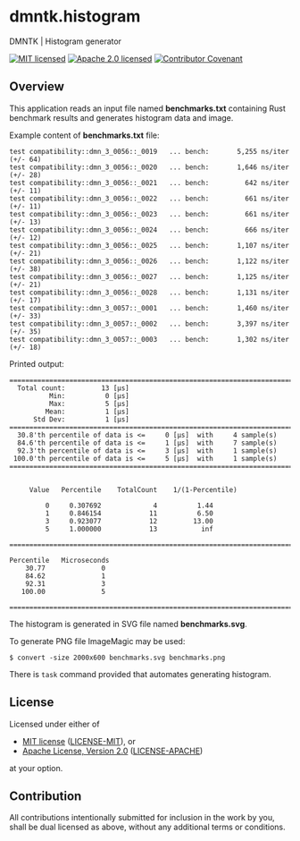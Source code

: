 # dmntk.histogram
DMNTK | Histogram generator

[![MIT licensed][mit-badge]][mit-url]
[![Apache 2.0 licensed][apache-badge]][apache-url]
[![Contributor Covenant][coc-badge]](https://github.com/dmntk/dmntk.rs/blob/main/CODE_OF_CONDUCT.md)

[mit-badge]: https://img.shields.io/badge/License-MIT-blue.svg
[mit-url]: https://github.com/dmntk/dmntk.rs/blob/main/LICENSE-MIT
[apache-badge]: https://img.shields.io/badge/License-Apache%202.0-blue.svg
[apache-url]: https://github.com/dmntk/dmntk.rs/blob/main/LICENSE-APACHE
[coc-badge]: https://img.shields.io/badge/Contributor%20Covenant-2.1-4baaaa.svg

## Overview

This application reads an input file named **benchmarks.txt** containing Rust 
benchmark results and generates histogram data and image.

Example content of **benchmarks.txt** file:

```
test compatibility::dmn_3_0056::_0019   ... bench:       5,255 ns/iter (+/- 64)
test compatibility::dmn_3_0056::_0020   ... bench:       1,646 ns/iter (+/- 28)
test compatibility::dmn_3_0056::_0021   ... bench:         642 ns/iter (+/- 11)
test compatibility::dmn_3_0056::_0022   ... bench:         661 ns/iter (+/- 11)
test compatibility::dmn_3_0056::_0023   ... bench:         661 ns/iter (+/- 13)
test compatibility::dmn_3_0056::_0024   ... bench:         666 ns/iter (+/- 12)
test compatibility::dmn_3_0056::_0025   ... bench:       1,107 ns/iter (+/- 21)
test compatibility::dmn_3_0056::_0026   ... bench:       1,122 ns/iter (+/- 38)
test compatibility::dmn_3_0056::_0027   ... bench:       1,125 ns/iter (+/- 21)
test compatibility::dmn_3_0056::_0028   ... bench:       1,131 ns/iter (+/- 17)
test compatibility::dmn_3_0057::_0001   ... bench:       1,460 ns/iter (+/- 33)
test compatibility::dmn_3_0057::_0002   ... bench:       3,397 ns/iter (+/- 35)
test compatibility::dmn_3_0057::_0003   ... bench:       1,302 ns/iter (+/- 18)
```

Printed output:

```
=============================================================================
  Total count:         13 [µs]
          Min:          0 [µs]
          Max:          5 [µs]
         Mean:          1 [µs]
      Std Dev:          1 [µs]
=============================================================================
  30.8'th percentile of data is <=     0 [µs]  with     4 sample(s)
  84.6'th percentile of data is <=     1 [µs]  with     7 sample(s)
  92.3'th percentile of data is <=     3 [µs]  with     1 sample(s)
 100.0'th percentile of data is <=     5 [µs]  with     1 sample(s)
=============================================================================


     Value   Percentile    TotalCount    1/(1-Percentile)

         0     0.307692             4          1.44
         1     0.846154            11          6.50
         3     0.923077            12         13.00
         5     1.000000            13           inf

=============================================================================

Percentile   Microseconds
    30.77              0
    84.62              1
    92.31              3
   100.00              5

=============================================================================
```

The histogram is generated in SVG file named **benchmarks.svg**.

To generate PNG file ImageMagic may be used:

```
$ convert -size 2000x600 benchmarks.svg benchmarks.png
```

There is `task` command provided that automates generating histogram.

## License

Licensed under either of

- [MIT license](https://opensource.org/licenses/MIT) ([LICENSE-MIT](https://github.com/dmntk/dmntk.rs/blob/main/LICENSE-MIT)), or
- [Apache License, Version 2.0](https://www.apache.org/licenses/LICENSE-2.0) ([LICENSE-APACHE](https://github.com/dmntk/dmntk.rs/blob/main/LICENSE-APACHE))

at your option.

## Contribution

All contributions intentionally submitted for inclusion in the work by you,
shall be dual licensed as above, without any additional terms or conditions.

